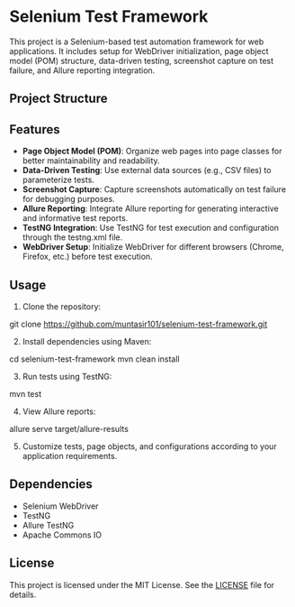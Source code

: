 # Selenium Test Framework

This project is a Selenium-based test automation framework for web applications. It includes setup for WebDriver initialization, page object model (POM) structure, data-driven testing, screenshot capture on test failure, and Allure reporting integration.

## Project Structure


## Features

- **Page Object Model (POM)**: Organize web pages into page classes for better maintainability and readability.
- **Data-Driven Testing**: Use external data sources (e.g., CSV files) to parameterize tests.
- **Screenshot Capture**: Capture screenshots automatically on test failure for debugging purposes.
- **Allure Reporting**: Integrate Allure reporting for generating interactive and informative test reports.
- **TestNG Integration**: Use TestNG for test execution and configuration through the testng.xml file.
- **WebDriver Setup**: Initialize WebDriver for different browsers (Chrome, Firefox, etc.) before test execution.

## Usage

1. Clone the repository:

git clone https://github.com/muntasir101/selenium-test-framework.git

2. Install dependencies using Maven:

cd selenium-test-framework
mvn clean install


3. Run tests using TestNG:

mvn test


4. View Allure reports:

allure serve target/allure-results

5. Customize tests, page objects, and configurations according to your application requirements.

## Dependencies

- Selenium WebDriver
- TestNG
- Allure TestNG
- Apache Commons IO

## License

This project is licensed under the MIT License. See the [LICENSE](LICENSE) file for details.
